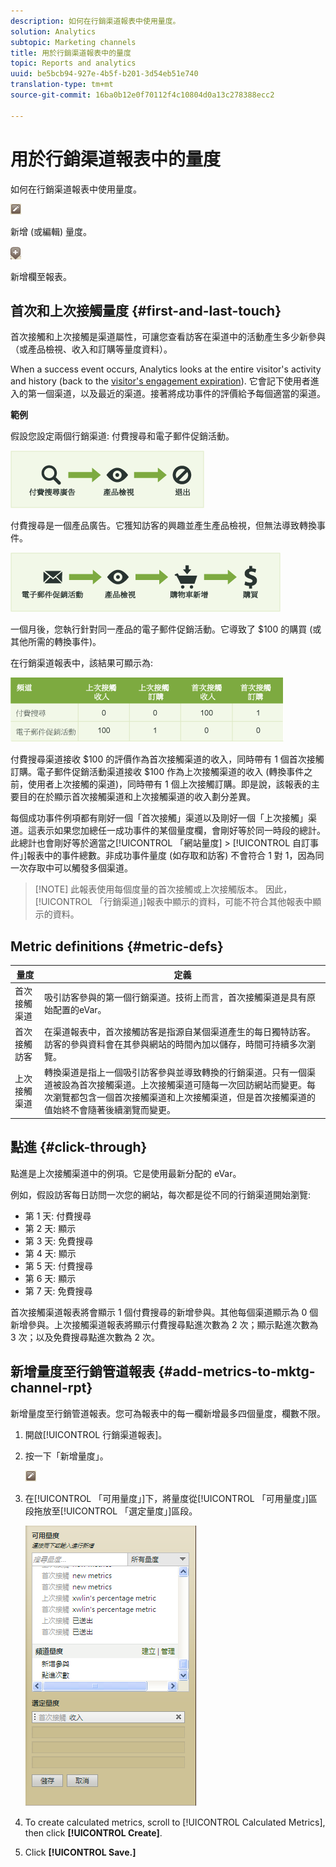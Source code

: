 ```yaml
---
description: 如何在行銷渠道報表中使用量度。
solution: Analytics
subtopic: Marketing channels
title: 用於行銷渠道報表中的量度
topic: Reports and analytics
uuid: be5bcb94-927e-4b5f-b201-3d54eb51e740
translation-type: tm+mt
source-git-commit: 16ba0b12e0f70112f4c10804d0a13c278388ecc2

---
```



# 用於行銷渠道報表中的量度

如何在行銷渠道報表中使用量度。

![](assets/metric_edit_icon.png)

新增 (或編輯) 量度。

![](assets/add_column_icon.png)

新增欄至報表。

## 首次和上次接觸量度 {#first-and-last-touch}

首次接觸和上次接觸是渠道屬性，可讓您查看訪客在渠道中的活動產生多少新參與（或產品檢視、收入和訂購等量度資料）。

When a success event occurs, Analytics looks at the entire visitor's activity and history (back to the [visitor's engagement expiration](/help/components/c-marketing-channels/visitor-engagement.md)). 它會記下使用者進入的第一個渠道，以及最近的渠道。接著將成功事件的評價給予每個適當的渠道。

<!-- 

<note>
  A first-touch value has a rolling expiration based on the frequency of a visitor returning to the site. This first-touch expiration resets whenever a visitor returns to the site. This effects reporting by causing first-touch values to persist longer than you might expect. For example, this can occur if an instance of an first-touch channel was created a year ago. Remove the values on the eVar in the admin console to reset.
</note>

 -->

**範例**

假設您設定兩個行銷渠道: 付費搜尋和電子郵件促銷活動。

![](assets/paid_search.png)

付費搜尋是一個產品廣告。它獲知訪客的興趣並產生產品檢視，但無法導致轉換事件。

![](assets/email_campaign.png)

一個月後，您執行針對同一產品的電子郵件促銷活動。它導致了 $100 的購買 (或其他所需的轉換事件)。

在行銷渠道報表中，該結果可顯示為:

![](assets/report-graphic.png)

付費搜尋渠道接收 $100 的評價作為首次接觸渠道的收入，同時帶有 1 個首次接觸訂購。電子郵件促銷活動渠道接收 $100 作為上次接觸渠道的收入 (轉換事件之前，使用者上次接觸的渠道)，同時帶有 1 個上次接觸訂購。即是說，該報表的主要目的在於顯示首次接觸渠道和上次接觸渠道的收入劃分差異。

每個成功事件例項都有剛好一個「首次接觸」渠道以及剛好一個「上次接觸」渠道。這表示如果您加總任一成功事件的某個量度欄，會剛好等於同一時段的總計。此總計也會剛好等於適當之[!UICONTROL 「網站量度] &gt; [!UICONTROL 自訂事件」]報表中的事件總數。非成功事件量度 (如存取和訪客) 不會符合 1 對 1，因為同一次存取中可以觸發多個渠道。

> [!NOTE] 此報表使用每個度量的首次接觸或上次接觸版本。 因此，[!UICONTROL 「行銷渠道」]報表中顯示的資料，可能不符合其他報表中顯示的資料。

## Metric definitions {#metric-defs}

| 量度 | 定義 |
|--- |--- |
| 首次接觸渠道 | 吸引訪客參與的第一個行銷渠道。技術上而言，首次接觸渠道是具有原始配置的eVar。 |
| 首次接觸訪客 | 在渠道報表中，首次接觸訪客是指源自某個渠道產生的每日獨特訪客。訪客的參與資料會在其參與網站的時間內加以儲存，時間可持續多次瀏覽。 |
| 上次接觸渠道 | 轉換渠道是指上一個吸引訪客參與並導致轉換的行銷渠道。只有一個渠道被設為首次接觸渠道。上次接觸渠道可隨每一次回訪網站而變更。每次瀏覽都包含一個首次接觸渠道和上次接觸渠道，但是首次接觸渠道的值始終不會隨著後續瀏覽而變更。 |

## 點進 {#click-through}

點進是上次接觸渠道中的例項。它是使用最新分配的 eVar。

例如，假設訪客每日訪問一次您的網站，每次都是從不同的行銷渠道開始瀏覽:

* 第 1 天: 付費搜尋
* 第 2 天: 顯示
* 第 3 天: 免費搜尋
* 第 4 天: 顯示
* 第 5 天: 付費搜尋
* 第 6 天: 顯示
* 第 7 天: 免費搜尋

首次接觸渠道報表將會顯示 1 個付費搜尋的新增參與。其他每個渠道顯示為 0 個新增參與。上次接觸渠道報表將顯示付費搜尋點進次數為 2 次；顯示點進次數為 3 次；以及免費搜尋點進次數為 2 次。

## 新增量度至行銷管道報表 {#add-metrics-to-mktg-channel-rpt}

新增量度至行銷管道報表。您可為報表中的每一欄新增最多四個量度，欄數不限。

1. 開啟[!UICONTROL 行銷渠道報表]。
1. 按一下「新增量度」。

   ![](assets/metric_edit_icon.png)

1. 在[!UICONTROL 「可用量度」]下，將量度從[!UICONTROL 「可用量度」]區段拖放至[!UICONTROL 「選定量度」]區段。

   ![步驟結果](assets/metric_create.png)

1. To create calculated metrics, scroll to [!UICONTROL Calculated Metrics], then click **[!UICONTROL Create]**.
1. Click **[!UICONTROL Save.]**
